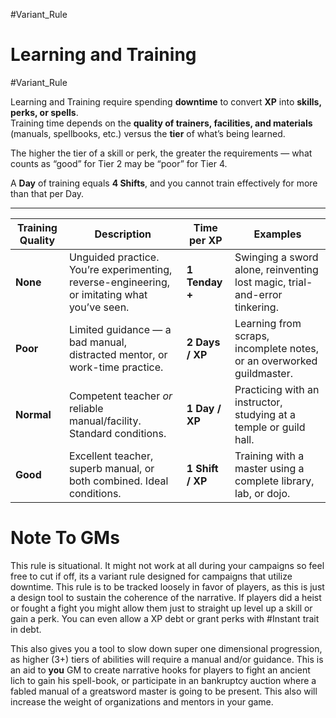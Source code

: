 #Variant_Rule
# **Learning and Training**

#Variant_Rule

Learning and Training require spending **downtime** to convert **XP** into **skills, perks, or spells**.  
Training time depends on the **quality of trainers, facilities, and materials** (manuals, spellbooks, etc.) versus the **tier** of what’s being learned.

The higher the tier of a skill or perk, the greater the requirements — what counts as “good” for Tier 2 may be “poor” for Tier 4.

A **Day** of training equals **4 Shifts**, and you cannot train effectively for more than that per Day.

---

| **Training Quality** | **Description**                                                                              | **Time per XP**  | **Examples**                                                               |
| -------------------- | -------------------------------------------------------------------------------------------- | ---------------- | -------------------------------------------------------------------------- |
| **None**             | Unguided practice. You’re experimenting, reverse-engineering, or imitating what you’ve seen. | **1 Tenday +**   | Swinging a sword alone, reinventing lost magic, trial-and-error tinkering. |
| **Poor**             | Limited guidance — a bad manual, distracted mentor, or work-time practice.                   | **2 Days / XP**  | Learning from scraps, incomplete notes, or an overworked guildmaster.      |
| **Normal**           | Competent teacher _or_ reliable manual/facility. Standard conditions.                        | **1 Day / XP**   | Practicing with an instructor, studying at a temple or guild hall.         |
| **Good**             | Excellent teacher, superb manual, or both combined. Ideal conditions.                        | **1 Shift / XP** | Training with a master using a complete library, lab, or dojo.             |

# Note To GMs
This rule is situational. It might not work at all during your campaigns so feel free to cut if off, its a variant rule designed for campaigns that utilize downtime. 
This rule is to be tracked loosely in favor of players, as this is just a design tool to sustain the coherence of the narrative. 
If players did a heist or fought a fight you might allow them just to straight up level up a skill or gain a perk.  You can even allow a XP debt or grant perks with #Instant trait in debt.


This also gives you a tool to slow down super one dimensional progression, as higher (3+) tiers of abilities will require a manual and/or guidance. This is an aid to **you** GM to create narrative hooks for players to fight an ancient lich to gain his spell-book, or participate in an bankruptcy auction where a fabled manual of a greatsword master is going to be present. This also will increase the weight of organizations and mentors in your game.

